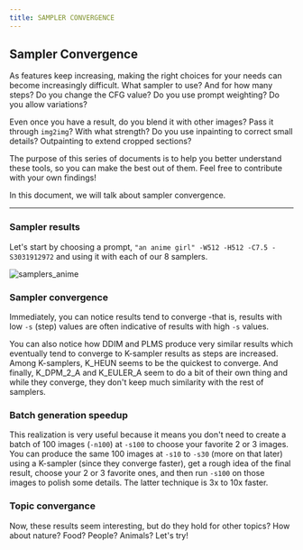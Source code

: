 ```yaml
---
title: SAMPLER CONVERGENCE
---
```


## **Sampler Convergence**

As features keep increasing, making the right choices for your needs can become increasingly difficult. What sampler to use? And for how many steps? Do you change the CFG value? Do you use prompt weighting? Do you allow variations?

Even once you have a result, do you blend it with other images? Pass it through `img2img`? With what strength? Do you use inpainting to correct small details? Outpainting to extend cropped sections?

The purpose of this series of documents is to help you better understand these tools, so you can make the best out of them. Feel free to contribute with your own findings!

In this document, we will talk about sampler convergence.

---

### **Sampler results**

Let's start by choosing a prompt, `"an anime girl" -W512 -H512 -C7.5 -S3031912972` and using it with each of our 8 samplers.

![samplers_anime](https://user-images.githubusercontent.com/50542132/191617807-92ede41a-5be6-4a8f-a013-87e63e16bd51.png)

### **Sampler convergence**

Immediately, you can notice results tend to converge -that is, results with low `-s` (step) values are often indicative of results with high `-s` values.

You can also notice how DDIM and PLMS produce very similar results which eventually tend to converge to K-sampler results as steps are increased.
Among K-samplers, K_HEUN seems to be the quickest to converge. And finally, K_DPM_2_A and K_EULER_A seem to do a bit of their own thing and while they converge, they don't keep much similarity with the rest of samplers.

### **Batch generation speedup**

This realization is very useful because it means you don't need to create a batch of 100 images (`-n100`) at `-s100` to choose your favorite 2 or 3 images.
You can produce the same 100 images at `-s10` to `-s30` (more on that later) using a K-sampler (since they converge faster), get a rough idea of the final result, choose your 2 or 3 favorite ones, and then run `-s100` on those images to polish some details.
The latter technique is 3x to 10x faster.

### **Topic convergance**

Now, these results seem interesting, but do they hold for other topics? How about nature? Food? People? Animals? Let's try!
